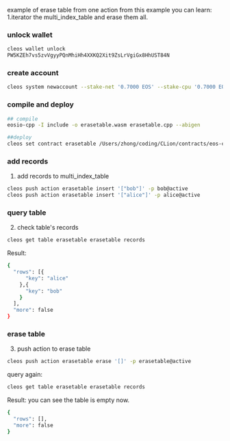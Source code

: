 example of erase table from one action
from this example you can learn:
1.iterator the multi_index_table and erase them all.



### unlock wallet

```bash
cleos wallet unlock
PW5KZEh7vs5zvVgyyPQnMhiHh4XXKQ2Xit9ZsLrVgiGx8HhUST84N
```



### create account

```bash
cleos system newaccount --stake-net '0.7000 EOS' --stake-cpu '0.7000 EOS' --buy-ram-kbytes 20480000 eosio erasetable EOS6MRyAjQq8ud7hVNYcfnVPJqcVpscN5So8BhtHuGYqET5GDW5CV
```



### compile and deploy

```bash
## compile
eosio-cpp -I include -o erasetable.wasm erasetable.cpp --abigen

##deploy
cleos set contract erasetable /Users/zhong/coding/CLion/contracts/eos-contract-example/02-erase-table erasetable.wasm erasetable.abi
```



### add records
1. add records to multi_index_table
```bash
cleos push action erasetable insert '["bob"]' -p bob@active
cleos push action erasetable insert '["alice"]' -p alice@active
```



### query table
2. check table's records

```bash
cleos get table erasetable erasetable records
```

Result:

```bash
{
  "rows": [{
      "key": "alice"
    },{
      "key": "bob"
    }
  ],
  "more": false
}
```



### erase table
3. push action to erase table

```bash
cleos push action erasetable erase '[]' -p erasetable@active
```



query again:

```bash
cleos get table erasetable erasetable records
```



Result:
you can see the table is empty now.

```bash
{
  "rows": [],
  "more": false
}
```









